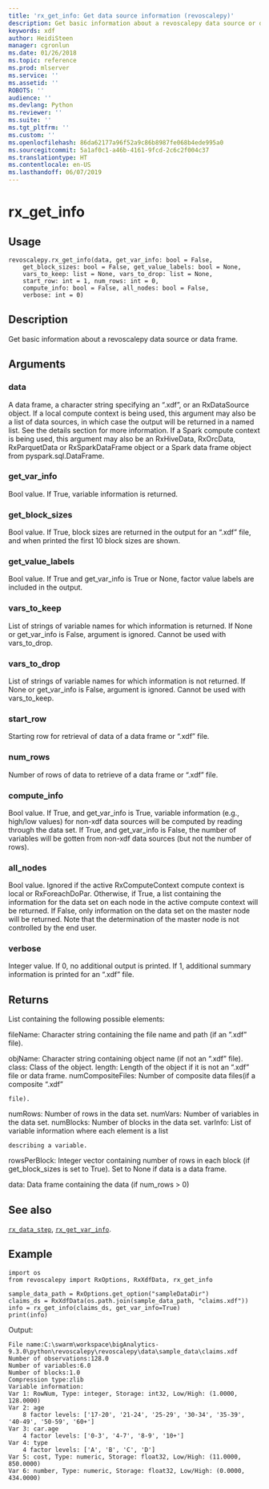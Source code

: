 ```yaml
---
title: 'rx_get_info: Get data source information (revoscalepy)'
description: Get basic information about a revoscalepy data source or data frame.
keywords: xdf
author: HeidiSteen
manager: cgronlun
ms.date: 01/26/2018
ms.topic: reference
ms.prod: mlserver
ms.service: ''
ms.assetid: ''
ROBOTS: ''
audience: ''
ms.devlang: Python
ms.reviewer: ''
ms.suite: ''
ms.tgt_pltfrm: ''
ms.custom: ''
ms.openlocfilehash: 86da62177a96f52a9c86b8987fe068b4ede995a0
ms.sourcegitcommit: 5a1af0c1-a46b-4161-9fcd-2c6c2f004c37
ms.translationtype: HT
ms.contentlocale: en-US
ms.lasthandoff: 06/07/2019
---
```

# <a name="rxgetinfo"></a>rx_get_info


 


## <a name="usage"></a>Usage



```
revoscalepy.rx_get_info(data, get_var_info: bool = False,
    get_block_sizes: bool = False, get_value_labels: bool = None,
    vars_to_keep: list = None, vars_to_drop: list = None,
    start_row: int = 1, num_rows: int = 0,
    compute_info: bool = False, all_nodes: bool = False,
    verbose: int = 0)
```





## <a name="description"></a>Description

Get basic information about a revoscalepy data source or data frame.


## <a name="arguments"></a>Arguments


### <a name="data"></a>data

A data frame, a character string specifying an “.xdf”, or an RxDataSource object. If a local compute context is being used, this argument may also be a list of data sources, in which case the output will be returned in a named list. See the details section for more information.
If a Spark compute context is being used, this argument may also be an RxHiveData, RxOrcData, RxParquetData or RxSparkDataFrame object or a Spark data frame object from pyspark.sql.DataFrame.


### <a name="getvarinfo"></a>get_var_info

Bool value. If True, variable information is returned.


### <a name="getblocksizes"></a>get_block_sizes

Bool value. If True, block sizes are returned in the output for an “.xdf” file, and when printed the first 10 block sizes are shown.


### <a name="getvaluelabels"></a>get_value_labels

Bool value. If True and get_var_info is True or None, factor value labels are included in the output.


### <a name="varstokeep"></a>vars_to_keep

List of strings of variable names for which information is returned. If None or get_var_info is False, argument is ignored. Cannot be used with vars_to_drop.


### <a name="varstodrop"></a>vars_to_drop

List of strings of variable names for which information is not returned. If None or get_var_info is False, argument is ignored. Cannot be used with vars_to_keep.


### <a name="startrow"></a>start_row

Starting row for retrieval of data of a data frame or “.xdf” file.


### <a name="numrows"></a>num_rows

Number of rows of data to retrieve of a data frame or “.xdf” file.


### <a name="computeinfo"></a>compute_info

Bool value. If True, and get_var_info is True, variable information (e.g., high/low values) for non-xdf data sources will be computed by reading through the data set. If True, and get_var_info is False, the number of variables will be gotten from non-xdf data sources (but not the number of rows).


### <a name="allnodes"></a>all_nodes

Bool value. Ignored if the active RxComputeContext compute context is local or RxForeachDoPar. Otherwise, if True, a list containing the information for the data set on each node in the active compute context will be returned. If False, only information on the data set on the master node will be returned. Note that the determination of the master node is not controlled by the end user.


### <a name="verbose"></a>verbose

Integer value. If 0, no additional output is printed. If 1, additional summary information is printed for an “.xdf” file.


## <a name="returns"></a>Returns

List containing the following possible elements:

fileName: Character string containing the file name and path (if an ”.xdf” file).

objName: Character string containing object name (if not an “.xdf” file).
class: Class of the object.
length: Length of the object if it is not an “.xdf” file or data frame.
numCompositeFiles: Number of composite data files(if a composite “.xdf”

    file).

numRows: Number of rows in the data set.
numVars: Number of variables in the data set.
numBlocks: Number of blocks in the data set.
varInfo: List of variable information where each element is a list

    describing a variable.

rowsPerBlock: Integer vector containing number of rows in each block (if get_block_sizes is set to True). Set to None if data is a data frame.

data: Data frame containing the data (if num_rows > 0)


## <a name="see-also"></a>See also

[`rx_data_step`](rx-data-step.md), [`rx_get_var_info`](rx-get-var-info.md).


## <a name="example"></a>Example



```
import os
from revoscalepy import RxOptions, RxXdfData, rx_get_info

sample_data_path = RxOptions.get_option("sampleDataDir")
claims_ds = RxXdfData(os.path.join(sample_data_path, "claims.xdf"))
info = rx_get_info(claims_ds, get_var_info=True)
print(info)
```


Output:



```
File name:C:\swarm\workspace\bigAnalytics-9.3.0\python\revoscalepy\revoscalepy\data\sample_data\claims.xdf
Number of observations:128.0
Number of variables:6.0
Number of blocks:1.0
Compression type:zlib
Variable information: 
Var 1: RowNum, Type: integer, Storage: int32, Low/High: (1.0000, 128.0000)
Var 2: age
    8 factor levels: ['17-20', '21-24', '25-29', '30-34', '35-39', '40-49', '50-59', '60+']
Var 3: car.age
    4 factor levels: ['0-3', '4-7', '8-9', '10+']
Var 4: type
    4 factor levels: ['A', 'B', 'C', 'D']
Var 5: cost, Type: numeric, Storage: float32, Low/High: (11.0000, 850.0000)
Var 6: number, Type: numeric, Storage: float32, Low/High: (0.0000, 434.0000)
```

